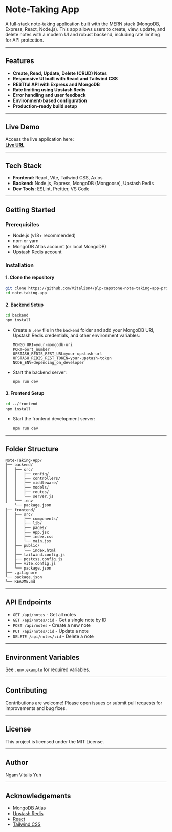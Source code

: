 # Note-Taking App

A full-stack note-taking application built with the MERN stack (MongoDB, Express, React, Node.js). This app allows users to create, view, update, and delete notes with a modern UI and robust backend, including rate limiting for API protection.

---

## Features

- **Create, Read, Update, Delete (CRUD) Notes**
- **Responsive UI built with React and Tailwind CSS**
- **RESTful API with Express and MongoDB**
- **Rate limiting using Upstash Redis**
- **Error handling and user feedback**
- **Environment-based configuration**
- **Production-ready build setup**

---

## Live Demo

Access the live application here:  
**[Live URL](https://your-live-url-here.com)**

---

## Tech Stack

- **Frontend:** React, Vite, Tailwind CSS, Axios
- **Backend:** Node.js, Express, MongoDB (Mongoose), Upstash Redis
- **Dev Tools:** ESLint, Prettier, VS Code

---

## Getting Started

### Prerequisites

- Node.js (v18+ recommended)
- npm or yarn
- MongoDB Atlas account (or local MongoDB)
- Upstash Redis account

### Installation

#### 1. Clone the repository

```bash
git clone https://github.com/Vitalisn4/plp-capstone-note-taking-app-project.git
cd note-taking-app
```

#### 2. Backend Setup

```bash
cd backend
npm install
```

- Create a `.env` file in the `backend` folder and add your MongoDB URI, Upstash Redis credentials, and other environment variables:

  ```
  MONGO_URI=your-mongodb-uri
  PORT=port_number
  UPSTASH_REDIS_REST_URL=your-upstash-url
  UPSTASH_REDIS_REST_TOKEN=your-upstash-token
  NODE_ENV=depending_on_developer
  ```

- Start the backend server:

  ```bash
  npm run dev
  ```

#### 3. Frontend Setup

```bash
cd ../frontend
npm install
```

- Start the frontend development server:

  ```bash
  npm run dev
  ```

---

## Folder Structure

```
Note-Taking-App/
├── backend/
│   ├── src/
│   │   ├── config/
│   │   ├── controllers/
│   │   ├── middleware/
│   │   ├── models/
│   │   ├── routes/
│   │   └── server.js
│   └── .env
    └── package.json
├── frontend/
│   ├── src/
│   │   ├── components/
│   │   ├── lib/
│   │   ├── pages/
│   │   ├── App.jsx
│   │   ├── index.css
│   │   └── main.jsx
│   ├── public/
│   │   └── index.html
│   ├── tailwind.config.js
│   ├── postcss.config.js
│   ├── vite.config.js
│   └── package.json
├── .gitignore
└── package.json
└── README.md
```

---

## API Endpoints

- `GET /api/notes` - Get all notes
- `GET /api/notes/:id` - Get a single note by ID
- `POST /api/notes` - Create a new note
- `PUT /api/notes/:id` - Update a note
- `DELETE /api/notes/:id` - Delete a note

---

## Environment Variables

See `.env.example` for required variables.

---

## Contributing

Contributions are welcome! Please open issues or submit pull requests for improvements and bug fixes.

---

## License

This project is licensed under the MIT License.

---

## Author

Ngam Vitalis Yuh

---

## Acknowledgements

- [MongoDB Atlas](https://www.mongodb.com/cloud/atlas)
- [Upstash Redis](https://upstash.com/)
- [React](https://react.dev/)
- [Tailwind CSS](https://tailwindcss.com/)